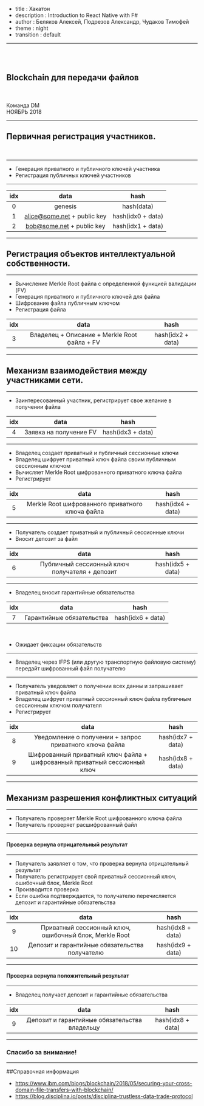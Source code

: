 - title : Хакатон
- description : Introduction to React Native with F#
- author : Беляков Алексей, Подрезов Александр, Чудаков Тимофей
- theme : night
- transition : default

***

<br/>
<br/>

## Blockchain для передачи файлов
<br/>
<br/>
Команда DM
<br/>
НОЯБРЬ 2018

***

## Первичная регистрация участников.

<br/>

---

*   Генерация приватного и публичного ключей участника
*   Регистрация публичных ключей участников

---

|idx|data|hash|
|:--:|:--:|:--:|
|0|genesis|hash(data)|
|1|alice@some.net + public key|hash(idx0 + data)|    
|2|bob@some.net + public key|hash(idx1 + data)|    

***

## Регистрация объектов интеллектуальной собственности.

---

* Вычисление Merkle Root файла с определенной функцией валидации (FV)
* Генерация приватного и публичного ключей для файла
* Шифрование файла публичным ключом
* Регистрация файла

|idx|data|hash|
|:--:|:--:|:--:|    
|3|Владелец + Описание + Merkle Root файла + FV|hash(idx2 + data)| 

*** 

## Механизм взаимодействия между участниками сети.

---

* Заинтересованный участник, регистрирует свое желание в получении файла

|idx|data|hash|
|:--:|:--:|:--:|    
|4|Заявка на получение FV|hash(idx3 + data)|

--- 

* Владелец создает приватный и публичный сессионные ключи
* Владелец шифрует приватный ключ файла своим публичным сессионным ключом
* Вычисляет Merkle Root шифрованного приватного ключа файла
* Регистрирует

|idx|data|hash|
|:--:|:--:|:--:|    
|5|Merkle Root шифрованного приватного ключа файла|hash(idx4 + data)|

---

* Получатель создает приватный и публичный сессионные ключи
* Вносит депозит за файл

|idx|data|hash|
|:--:|:--:|:--:|    
|6|Публичный сессионный ключ получателя + депозит|hash(idx5 + data)|

---

* Владелец вносит гарантийные обязательства

|idx|data|hash|
|:--:|:--:|:--:|    
|7|Гарантийные обязательства|hash(idx6 + data)|
<br/>

* Ожидает фиксации обязательств

---

* Владелец через IFPS (или другую транспортную файловую систему) передайт шифрованный файл получателю

---

* Получатель уведовляет о получении всех данны и запрашивает приватный ключ файла
* Владелец шифрует приватный сессионный ключ файла публичным сессионным ключом получателя
* Регистрирует

|idx|data|hash|
|:--:|:--:|:--:|
|8|Уведомление о получении + запрос приватного ключа файла|hash(idx7 + data)|    
|9|Шифрованный приватный ключ файла + шифрованный приватный сессионный ключ|hash(idx8 + data)|

***

## Механизм разрешения конфликтных ситуаций

---

* Получатель проверяет Merkle Root шифрованного ключа файла
* Получатель проверяет расшифрованный файл

---

#### Проверка вернула отрицательный результат

---

* Получатель заявляет о том, что проверка вернула отрицательный результат
* Получатель регистрирует свой приватный сессионный ключ, ошибочный блок, Merkle Root
* Производится проверка
* Если ошибка подтверждается, то получателю перечисляется депозит и гарантийные обязательства

|idx|data|hash|
|:--:|:--:|:--:|
|9|Приватный сессионный ключ, ошибочный блок, Merkle Root|hash(idx8 + data)|
|10|Депозит и гарантийные обязательства получателю|hash(idx9 + data)|    

---

#### Проверка вернула положительный результат

---

* Владелец получает депозит и гарантийные обязательства

|idx|data|hash|
|:--:|:--:|:--:|
|9|Депозит и гарантийные обязательства владельцу|hash(idx8 + data)|    

***

### Спасибо за внимание!

---

##Справочная информация

* https://www.ibm.com/blogs/blockchain/2018/05/securing-your-cross-domain-file-transfers-with-blockchain/
* https://blog.disciplina.io/posts/disciplina-trustless-data-trade-protocol
